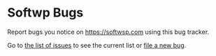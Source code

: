 # Softwp Bugs

Report bugs you notice on https://softwsp.com using this bug tracker.

Go to [the list of issues](../../issues) to see the current list or [file a new bug](../../issues/new).
